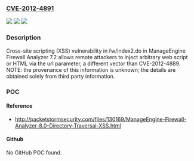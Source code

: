 ### [CVE-2012-4891](https://cve.mitre.org/cgi-bin/cvename.cgi?name=CVE-2012-4891)
![](https://img.shields.io/static/v1?label=Product&message=n%2Fa&color=blue)
![](https://img.shields.io/static/v1?label=Version&message=n%2Fa&color=blue)
![](https://img.shields.io/static/v1?label=Vulnerability&message=n%2Fa&color=brighgreen)

### Description

Cross-site scripting (XSS) vulnerability in fw/index2.do in ManageEngine Firewall Analyzer 7.2 allows remote attackers to inject arbitrary web script or HTML via the url parameter, a different vector than CVE-2012-4889.  NOTE: the provenance of this information is unknown; the details are obtained solely from third party information.

### POC

#### Reference
- http://packetstormsecurity.com/files/130169/ManageEngine-Firewall-Analyzer-8.0-Directory-Traversal-XSS.html

#### Github
No GitHub POC found.


